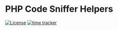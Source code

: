 # PHP Code Sniffer Helpers

[![License](https://img.shields.io/github/license/nelson6e65/php_nml.svg)](LICENSE)
[![time tracker](https://wakatime.com/badge/github/nelson6e65/php-code-sniffer-helpers.svg)](https://wakatime.com/badge/github/nelson6e65/php-code-sniffer-helpers)
